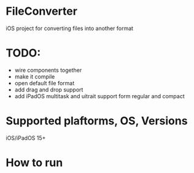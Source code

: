 # FileConverter
iOS project for converting files into another format

# TODO:
- wire components together
- make it compile
- open default file format
- add drag and drop support
- add iPadOS multitask and uitrait support form regular and compact
  
# Supported plaftorms, OS, Versions
iOS/iPadOS 15+

# How to run
